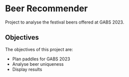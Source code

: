 # Beer Recommender

Project to analyse the festival beers offered at GABS 2023.

## Objectives

The objectives of this project are:

- Plan paddles for GABS 2023
- Analyse beer uniqueness
- Display results